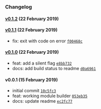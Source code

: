 ### Changelog

#### [v0.1.2](https://github.com/w33ble/modconv/compare/v0.1.1...v0.1.2) (22 February 2019)

#### [v0.1.1](https://github.com/w33ble/modconv/compare/v0.1.0...v0.1.1) (22 February 2019)
- fix: exit with code on error [`f00468c`](https://github.com/w33ble/modconv/commit/f00468c0781f8f53071e380a9dc484c47ad6f889)

#### [v0.1.0](https://github.com/w33ble/modconv/compare/v0.0.1...v0.1.0) (22 February 2019)
- feat: add a silent flag [`e8bb732`](https://github.com/w33ble/modconv/commit/e8bb7322d454f45c02b5351b1076d08f6aef6f96)
- docs: add build status to readme [`d0a6961`](https://github.com/w33ble/modconv/commit/d0a69619f69b90d2654dadbf75ddf1a3e371e021)

#### v0.0.1 (15 February 2019)
- initial commit [`10c5fc3`](https://github.com/w33ble/modconv/commit/10c5fc32c252b24729f2a15925979cb8f600d06a)
- feat: working module builder [`053eb35`](https://github.com/w33ble/modconv/commit/053eb352f51c96f33c5f57d797c77c397b29d674)
- docs: update readme [`ec2fc77`](https://github.com/w33ble/modconv/commit/ec2fc77bc407bb681bfda52f98a0bb3925964dac)
